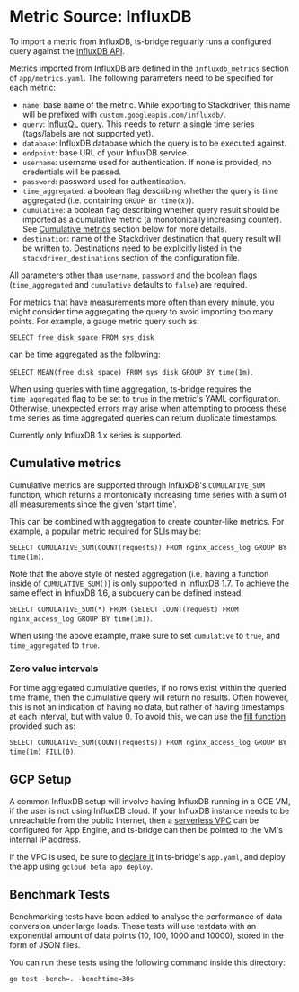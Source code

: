 # Metric Source: InfluxDB

To import a metric from InfluxDB, ts-bridge regularly runs a configured query
against the [InfluxDB API](https://docs.influxdata.com/influxdb/v1.7/tools/api/).

Metrics imported from InfluxDB are defined in the `influxdb_metrics` section of
`app/metrics.yaml`. The following parameters need to be specified for each
metric:

*   `name`: base name of the metric. While exporting to Stackdriver, this name
    will be prefixed with `custom.googleapis.com/influxdb/`.
*   `query`: [InfluxQL](https://docs.influxdata.com/influxdb/v1.7/query_language/)
    query. This needs to return a single time series (tags/labels are not
    supported yet).
*   `database`: InfluxDB database which the query is to be executed against.
*   `endpoint`: base URL of your InfluxDB service.
*   `username`: username used for authentication. If none is provided,
    no credentials will be passed.
*   `password`: password used for authentication.
*   `time_aggregated`: a boolean flag describing whether the query is
    time aggregated (i.e. containing `GROUP BY time(x)`).
*   `cumulative`: a boolean flag describing whether query result should be
    imported as a cumulative metric (a monotonically increasing counter). See
    [Cumulative metrics](#cumulative-metrics) section below for more details.
*   `destination`: name of the Stackdriver destination that query result will be
    written to. Destinations need to be explicitly listed in the
    `stackdriver_destinations` section of the configuration file.

All parameters other than `username`, `password` and the boolean flags
(`time_aggregated` and `cumulative` defaults to `false`) are required.

For metrics that have measurements more often than every minute, you might
consider time aggregating the query to avoid importing too many points. For
example, a gauge metric query such as:

`SELECT free_disk_space FROM sys_disk`

can be time aggregated as the following:

`SELECT MEAN(free_disk_space) FROM sys_disk GROUP BY time(1m)`.

When using queries with time aggregation, ts-bridge requires the
`time_aggregated` flag to be set to `true` in the metric's YAML configuration.
Otherwise, unexpected errors may arise when attempting to process these time
series as time aggregated queries can return duplicate timestamps.

Currently only InfluxDB 1.x series is supported.

## Cumulative metrics

Cumulative metrics are supported through InfluxDB's `CUMULATIVE_SUM` function,
which returns a montonically increasing time series with a sum of all
measurements since the given 'start time'.

This can be combined with aggregation to create counter-like metrics. For
example, a popular metric required for SLIs may be:

`SELECT CUMULATIVE_SUM(COUNT(requests)) FROM nginx_access_log GROUP BY time(1m)`.

Note that the above style of nested aggregation (i.e. having a function inside
of `CUMULATIVE_SUM()`) is only supported in InfluxDB 1.7. To achieve the same
effect in InfluxDB 1.6, a subquery can be defined instead:

`SELECT CUMULATIVE_SUM(*) FROM (SELECT COUNT(request) FROM nginx_access_log
GROUP BY time(1m))`.

When using the above example, make sure to set `cumulative` to `true`, and
`time_aggregated` to `true`.

### Zero value intervals

For time aggregated cumulative queries, if no rows exist within the queried
time frame, then the cumulative query will return no results. Often however,
this is not an indication of having no data, but rather of having timestamps
at each interval, but with value 0. To avoid this, we can use the
[fill function](https://docs.influxdata.com/influxdb/v1.6/query_language/data_exploration/#group-by-time-intervals-and-fill)
provided such as:

`SELECT CUMULATIVE_SUM(COUNT(requests)) FROM nginx_access_log GROUP BY time(1m)
FILL(0)`.

## GCP Setup

A common InfluxDB setup will involve having InfluxDB running in a GCE VM, if
the user is not using InfluxDB cloud. If your InfluxDB instance needs to be
unreachable from the public Internet, then a
[serverless VPC](https://cloud.google.com/vpc/docs/configure-serverless-vpc-access)
can be configured for App Engine, and ts-bridge can then be pointed to the VM's
internal IP address.

If the VPC is used, be sure to
[declare it](https://cloud.google.com/appengine/docs/standard/go111/connecting-vpc)
in ts-bridge's `app.yaml`, and deploy the app using `gcloud beta app deploy`.

## Benchmark Tests

Benchmarking tests have been added to analyse the performance of data conversion
under large loads. These tests will use testdata with an exponential amount of data
points (10, 100, 1000 and 10000), stored in the form of JSON files.

You can run these tests using the following command inside this directory:

```
go test -bench=. -benchtime=30s
```
